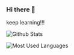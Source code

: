### Hi there 👋
keep learning!!!


![Github Stats](https://github-readme-stats.vercel.app/api?username=liewstar&show_icons=true&theme=default&count_private=true)

![Most Used Languages](https://github-readme-stats.vercel.app/api/top-langs/?username=liewstar&theme=default&layout=compact&hide=HTML,css)



